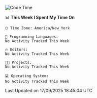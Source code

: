 

<!--START_SECTION:waka-->
![Code Time](http://img.shields.io/badge/Code%20Time-1%2C075%20hrs%2017%20mins-blue)

📊 **This Week I Spent My Time On** 

```text
🕑︎ Time Zone: America/New_York

💬 Programming Languages: 
No Activity Tracked This Week

🔥 Editors: 
No Activity Tracked This Week

🐱‍💻 Projects: 
No Activity Tracked This Week

💻 Operating System: 
No Activity Tracked This Week
```


 Last Updated on 17/09/2025 18:45:04 UTC
<!--END_SECTION:waka-->
